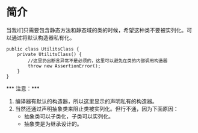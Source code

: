 # 简介
当我i们只需要包含静态方法和静态域的类的时候，希望这种类不要被实列化。可以通过将默认构造器私有化。
```
public class UtilitsClass {
	private UtilitsClass() {
		//这里扔出断言异常不是必须的，这里可以避免在类的内部调用构造器
		throw new AssertionError();
	}
}
```
*** 注意：***
1. 编译器有默认的构造器，所以这里显示的声明私有的构造器。
2. 当然还通过声明抽象类来阻止类被实列化。但行不通，因为下面原因：
	- 抽象类可以子类化，子类可以实列化。
	- 抽象类是为继承设计的。

